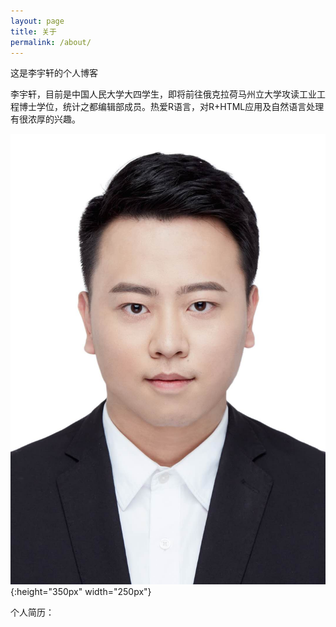 ```yaml
---
layout: page
title: 关于
permalink: /about/
---
```


这是李宇轩的个人博客

李宇轩，目前是中国人民大学大四学生，即将前往俄克拉荷马州立大学攻读工业工程博士学位，统计之都编辑部成员。热爱R语言，对R+HTML应用及自然语言处理有很浓厚的兴趣。

![main_photo](https://github.com/MikeLYX/picture/blob/master/own%20picture/formal_photo.jpg?raw=true){:height="350px" width="250px"}

个人简历：